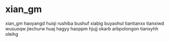# xian_gm
xian_gm
haoyangd
huiqi
rushiba
bushuf
xiabig
buyaohul
tiantianxx
tianxiwd
wusuoqw
jiechurw
huaj
hagyy
haoppm
hjujj
okarb
arbpolongon
tianxyhh
oleihg
